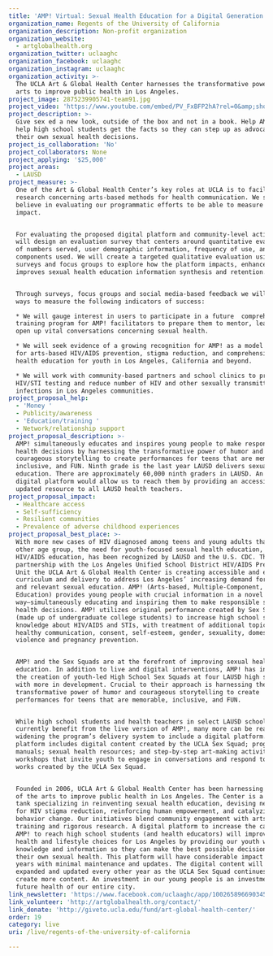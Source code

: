 ```yaml
---
title: 'AMP! Virtual: Sexual Health Education for a Digital Generation'
organization_name: Regents of the University of California
organization_description: Non-profit organization
organization_website:
  - artglobalhealth.org
organization_twitter: uclaaghc
organization_facebook: uclaaghc
organization_instagram: uclaaghc
organization_activity: >-
  The UCLA Art & Global Health Center harnesses the transformative power of the
  arts to improve public health in Los Angeles.
project_image: 2875239905741-team91.jpg
project_video: 'https://www.youtube.com/embed/PV_FxBFP2hA?rel=0&amp;showinfo=0'
project_description: >-
  Give sex ed a new look, outside of the box and not in a book. Help AMP! UCLA
  help high school students get the facts so they can step up as advocates for
  their own sexual health decisions.
project_is_collaboration: 'No'
project_collaborators: None
project_applying: '$25,000'
project_areas:
  - LAUSD
project_measure: >-
  One of the Art & Global Health Center’s key roles at UCLA is to facilitate
  research concerning arts-based methods for health communication. We strongly
  believe in evaluating our programmatic efforts to be able to measure reach and
  impact.


  For evaluating the proposed digital platform and community-level activities we
  will design an evaluation survey that centers around quantitative evaluation
  of numbers served, user demographic information, frequency of use, and
  components used. We will create a targeted qualitative evaluation using
  surveys and focus groups to explore how the platform impacts, enhances and
  improves sexual health education information synthesis and retention.


  Through surveys, focus groups and social media-based feedback we will design
  ways to measure the following indicators of success: 

  * We will gauge interest in users to participate in a future  comprehensive
  training program for AMP! facilitators to prepare them to mentor, lead, and
  open up vital conversations concerning sexual health. 

  * We will seek evidence of a growing recognition for AMP! as a model program
  for arts-based HIV/AIDS prevention, stigma reduction, and comprehensive sexual
  health education for youth in Los Angeles, California and beyond. 

  * We will work with community-based partners and school clinics to promote
  HIV/STI testing and reduce number of HIV and other sexually transmitted
  infections in Los Angeles communities.
project_proposal_help:
  - 'Money '
  - Publicity/awareness
  - 'Education/training '
  - Network/relationship support
project_proposal_description: >-
  AMP! simultaneously educates and inspires young people to make responsible
  health decisions by harnessing the transformative power of humor and
  courageous storytelling to create performances for teens that are memorable,
  inclusive, and FUN. Ninth grade is the last year LAUSD delivers sexual health
  education. There are approximately 60,000 ninth graders in LAUSD. An AMP!
  digital platform would allow us to reach them by providing an accessible,
  updated resource to all LAUSD health teachers.
project_proposal_impact:
  - Healthcare access
  - Self-sufficiency
  - Resilient communities
  - Prevalence of adverse childhood experiences
project_proposal_best_place: >-
  With more new cases of HIV diagnosed among teens and young adults than any
  other age group, the need for youth-focused sexual health education, including
  HIV/AIDS education, has been recognized by LAUSD and the U.S. CDC. Through a
  partnership with the Los Angeles Unified School District HIV/AIDS Prevention
  Unit the UCLA Art & Global Health Center is creating accessible and engaging
  curriculum and delivery to address Los Angeles’ increasing demand for updated
  and relevant sexual education. AMP! (Arts-based, Multiple-Component, Peer
  Education) provides young people with crucial information in a novel
  way—simultaneously educating and inspiring them to make responsible sexual
  health decisions. AMP! utilizes original performance created by Sex Squads
  (made up of undergraduate college students) to increase high school students’
  knowledge about HIV/AIDS and STIs, with treatment of additional topics such as
  healthy communication, consent, self-esteem, gender, sexuality, domestic
  violence and pregnancy prevention. 


  AMP! and the Sex Squads are at the forefront of improving sexual health
  education. In addition to live and digital interventions, AMP! has inspired
  the creation of youth-led High School Sex Squads at four LAUSD high schools,
  with more in development. Crucial to their approach is harnessing the
  transformative power of humor and courageous storytelling to create
  performances for teens that are memorable, inclusive, and FUN.


  While high school students and health teachers in select LAUSD schools
  currently benefit from the live version of AMP!, many more can be reached by
  widening the program’s delivery system to include a digital platform. This
  platform includes digital content created by the UCLA Sex Squad; program
  manuals; sexual health resources; and step-by-step art-making activities and
  workshops that invite youth to engage in conversations and respond to the
  works created by the UCLA Sex Squad.


  Founded in 2006, UCLA Art & Global Health Center has been harnessing the power
  of the arts to improve public health in Los Angeles. The Center is a think
  tank specializing in reinventing sexual health education, devising new methods
  for HIV stigma reduction, reinforcing human empowerment, and catalyzing
  behavior change. Our initiatives blend community engagement with arts activist
  training and rigorous research. A digital platform to increase the capacity of
  AMP! to reach high school students (and health educators) will improve future
  health and lifestyle choices for Los Angeles by providing our youth with
  knowledge and information so they can make the best possible decisions for
  their own sexual health. This platform will have considerable impact over many
  years with minimal maintenance and updates. The digital content will be
  expanded and updated every other year as the UCLA Sex Squad continues to
  create more content. An investment in our young people is an investment in the
  future health of our entire city.
link_newsletter: 'https://www.facebook.com/uclaaghc/app/100265896690345/'
link_volunteer: 'http://artglobalhealth.org/contact/'
link_donate: 'http://giveto.ucla.edu/fund/art-global-health-center/'
order: 19
category: live
uri: /live/regents-of-the-university-of-california

---
```

